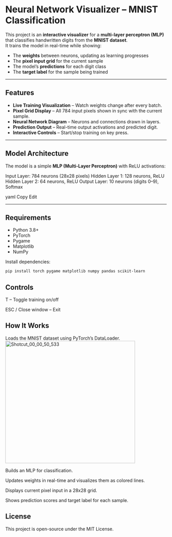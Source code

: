 # Neural Network Visualizer – MNIST Classification

This project is an **interactive visualizer** for a **multi-layer perceptron (MLP)** that classifies handwritten digits from the **MNIST dataset**.  
It trains the model in real-time while showing:

- The **weights** between neurons, updating as learning progresses
- The **pixel input grid** for the current sample
- The model’s **predictions** for each digit class
- The **target label** for the sample being trained

---

## Features

- **Live Training Visualization** – Watch weights change after every batch.
- **Pixel Grid Display** – All 784 input pixels shown in sync with the current sample.
- **Neural Network Diagram** – Neurons and connections drawn in layers.
- **Prediction Output** – Real-time output activations and predicted digit.
- **Interactive Controls** – Start/stop training on key press.

---

## Model Architecture

The model is a simple **MLP (Multi-Layer Perceptron)** with ReLU activations:

Input Layer: 784 neurons (28x28 pixels)
Hidden Layer 1: 128 neurons, ReLU
Hidden Layer 2: 64 neurons, ReLU
Output Layer: 10 neurons (digits 0–9), Softmax

yaml
Copy
Edit

---

## Requirements

- Python 3.8+
- PyTorch
- Pygame
- Matplotlib
- NumPy

Install dependencies:

```bash
pip install torch pygame matplotlib numpy pandas scikit-learn
```

## Controls

T – Toggle training on/off

ESC / Close window – Exit

## How It Works
Loads the MNIST dataset using PyTorch’s DataLoader.
<img width="405" height="381" alt="Shotcut_00_00_50_533" src="https://github.com/user-attachments/assets/ee05f51d-bedd-47ed-ada6-e97fc0c728c3" />

Builds an MLP for classification.

Updates weights in real-time and visualizes them as colored lines.

Displays current pixel input in a 28x28 grid.

Shows prediction scores and target label for each sample.

## License
This project is open-source under the MIT License.

